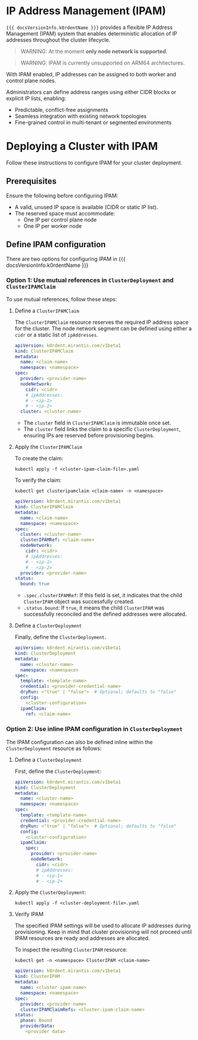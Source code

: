 
# IP Address Management (IPAM)

`{{{ docsVersionInfo.k0rdentName }}}` provides a flexible IP Address Management (IPAM) system that enables deterministic allocation of IP addresses throughout the cluster lifecycle.

> WARNING: At the moment **only node network is supported**.

> WARNING: IPAM is currently unsupported on ARM64 architectures.

With IPAM enabled, IP addresses can be assigned to both worker and control plane nodes.

Administrators can define address ranges using either CIDR blocks or explicit IP lists, enabling:

- Predictable, conflict-free assignments
- Seamless integration with existing network topologies
- Fine-grained control in multi-tenant or segmented environments

# Deploying a Cluster with IPAM

Follow these instructions to configure IPAM for your cluster deployment.

## Prerequisites

Ensure the following before configuring IPAM:

- A valid, unused IP space is available (CIDR or static IP list).
- The reserved space must accommodate:
    - One IP per control plane node
    - One IP per worker node

## Define IPAM configuration

There are two options for configuring IPAM in {{{ docsVersionInfo.k0rdentName }}}

### Option 1: Use mutual references in `ClusterDeployment` and `ClusterIPAMClaim`

To use mutual references, follow these steps:

1. Define a `ClusterIPAMClaim`

    The `ClusterIPAMClaim` resource reserves the required IP address space for the cluster. The node network segment can be defined using either a `cidr` or a static list of `ipAddresses`.

    ```yaml
    apiVersion: k0rdent.mirantis.com/v1beta1
    kind: ClusterIPAMClaim
    metadata:
      name: <claim-name>
      namespace: <namespace>
    spec:
      provider: <provider-name>
      nodeNetwork:
        cidr: <cidr>
        # ipAddresses:
        # - <ip-1>
        # - <ip-2>
      cluster: <cluster-name>
    ```

    * The `cluster` field in `ClusterIPAMClaim` is immutable once set.
    * The `cluster` field links the claim to a specific `ClusterDeployment`, ensuring IPs are reserved before provisioning begins.

2. Apply the `ClusterIPAMClaim`

    To create the claim:

    ```shell
    kubectl apply -f <cluster-ipam-claim-file>.yaml
    ```

    To verify the claim:

    ```shell
    kubectl get clusteripamclaim <claim-name> -n <namespace>
    ```
    ``` yaml
    apiVersion: k0rdent.mirantis.com/v1beta1
    kind: ClusterIPAMClaim
    metadata:
      name: <claim-name>
      namespace: <namespace>
    spec:
      cluster: <cluster-name>
      clusterIPAMRef: <claim-name>
      nodeNetwork:
        cidr: <cidr>
        # ipAddresses:
        # - <ip-1>
        # - <ip-2>
      provider: <provider-name>
    status:
      bound: true
    ```

    * `.spec.clusterIPAMRef`: If this field is set, it indicates that the child `ClusterIPAM` object was successfully created.
    * `.status.bound`: If `true`, it means the child `ClusterIPAM` was successfully reconciled and the defined addresses were allocated.

3. Define a `ClusterDeployment`

    Finally, define the `ClusterDeployment`.

    ```yaml
    apiVersion: k0rdent.mirantis.com/v1beta1
    kind: ClusterDeployment
    metadata:
      name: <cluster-name>
      namespace: <namespace>
    spec:
      template: <template-name>
      credential: <provider-credential-name>
      dryRun: <"true" | "false">  # Optional; defaults to "false"
      config:
        <cluster-configuration>
      ipamClaim:
        ref: <claim-name>
    ```

### Option 2: Use inline IPAM configuration in `ClusterDeployment`

The IPAM configuration can also be defined inline within the `ClusterDeployment` resource as follows:

1. Define a `ClusterDeployment`

    First, define the `ClusterDeployment`:

    ```yaml
    apiVersion: k0rdent.mirantis.com/v1beta1
    kind: ClusterDeployment
    metadata:
      name: <cluster-name>
      namespace: <namespace>
    spec:
      template: <template-name>
      credential: <provider-credential-name>
      dryRun: <"true" | "false">  # Optional; defaults to "false"
      config:
        <cluster-configuration>
      ipamClaim:
        spec:
          provider: <provider-name>
          nodeNetwork:
            cidr: <cidr>
            # ipAddresses:
            # - <ip-1>
            # - <ip-2>
    ```

2. Apply the `ClusterDeployment`:

    ```shell
    kubectl apply -f <cluster-deployment-file>.yaml
    ```

3. Verify IPAM

    The specified IPAM settings will be used to allocate IP addresses during provisioning. Keep in mind that cluster provisioning will not proceed until IPAM resources are ready and addresses are allocated.

    To inspect the resulting `ClusterIPAM` resource:

    ```shell
    kubectl get -n <namespace> ClusterIPAM <claim-name>
    ```
    ```yaml
    apiVersion: k0rdent.mirantis.com/v1beta1
    kind: ClusterIPAM
    metadata:
      name: <cluster-ipam-name>
      namespace: <namespace>
    spec:
      provider: <provider-name>
      clusterIPAMClaimRefs: <cluster-ipam-claim-name>
    status:
      phase: Bound
      providerData:
        <provider data>
    ```
